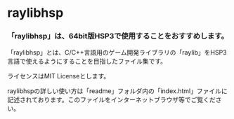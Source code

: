 # raylibhsp

### 「raylibhsp」は、64bit版HSP3で使用することをおすすめします。

「raylibhsp」とは、C/C++言語用のゲーム開発ライブラリの「raylib」をHSP3言語で使えるようにすることを目指したファイル集です。

ライセンスはMIT Licenseとします。

raylibhspの詳しい使い方は「readme」フォルダ内の「index.html」ファイルに記述されております。このファイルをインターネットブラウザ等でご覧ください。